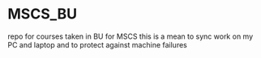 # MSCS_BU
 repo for courses taken in BU for MSCS
 this is a mean to sync work on my PC and laptop and to protect against machine failures
